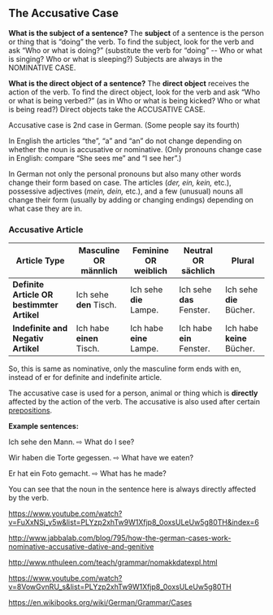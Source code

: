 ## The Accusative Case

**What is the subject of a sentence?**
The **subject** of a sentence is the person or thing that is “doing” the verb. To find the subject, look for the verb and ask “Who or what is doing?” (substitute the verb for “doing” -- Who or what is singing? Who or what is sleeping?) Subjects are always in the NOMINATIVE CASE.

**What is the direct object of a sentence?**
The **direct object** receives the action of the verb. To find the direct object, look for the verb and ask “Who or what is being verbed?” (as in Who or what is being kicked? Who or what is being read?) Direct objects take the ACCUSATIVE CASE.

Accusative case is 2nd case in German. (Some people say its fourth)



In English the articles “the”, “a” and “an” do not change depending on whether the noun is accusative or nominative. (Only pronouns change case in English: compare “She sees me” and “I see her”.)

In German not only the personal pronouns but also many other words change their form based on case. The articles (*der, ein, kein,* etc.), possessive adjectives (*mein, dein,* etc.), and a few (unusual) nouns all change their form (usually by adding or changing endings) depending on what case they are in.

### Accusative Article

| Article Type                             | Masculine OR männlich     | Feminine OR weiblich     | Neutral OR sächlich       | Plural                     |
| ---------------------------------------- | ------------------------- | ------------------------ | ------------------------- | -------------------------- |
| **Definite Article OR bestimmter Artikel** | Ich sehe **den** Tisch.   | Ich sehe **die** Lampe.  | Ich sehe **das** Fenster. | Ich sehe **die** Bücher.   |
| **Indefinite and Negativ Artikel**       | Ich habe **einen** Tisch. | Ich habe **eine** Lampe. | Ich habe **ein** Fenster. | Ich habe **keine** Bücher. |

So, this is same as nominative, only the masculine form ends with en, instead of er for definite and indefinite article.

The accusative case is used for a person, animal or thing which is **directly** affected by the action of the verb. The accusative is also used after certain [prepositions](http://www.jabbalab.com/blog/768/how-to-use-german-prepositions).

**Example sentences:**

Ich sehe den Mann. ⇨ What do I see?

Wir haben die Torte gegessen. ⇨ What have we eaten?

Er hat ein Foto gemacht. ⇨ What has he made?

You can see that the noun in the sentence here is always directly affected by the verb.

https://www.youtube.com/watch?v=FuXxNSj_y5w&list=PLYzp2xhTw9W1Xfjp8_0oxsULeUw5g80TH&index=6

http://www.jabbalab.com/blog/795/how-the-german-cases-work-nominative-accusative-dative-and-genitive

http://www.nthuleen.com/teach/grammar/nomakkdatexpl.html

https://www.youtube.com/watch?v=8VowGvnRU_s&list=PLYzp2xhTw9W1Xfjp8_0oxsULeUw5g80TH

https://en.wikibooks.org/wiki/German/Grammar/Cases